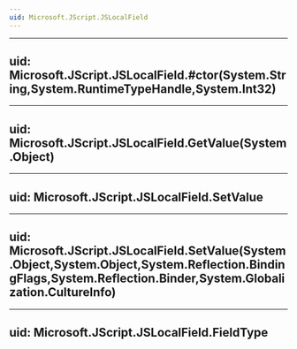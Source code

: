 ```yaml
---
uid: Microsoft.JScript.JSLocalField
---
```


---
uid: Microsoft.JScript.JSLocalField.#ctor(System.String,System.RuntimeTypeHandle,System.Int32)
---

---
uid: Microsoft.JScript.JSLocalField.GetValue(System.Object)
---

---
uid: Microsoft.JScript.JSLocalField.SetValue
---

---
uid: Microsoft.JScript.JSLocalField.SetValue(System.Object,System.Object,System.Reflection.BindingFlags,System.Reflection.Binder,System.Globalization.CultureInfo)
---

---
uid: Microsoft.JScript.JSLocalField.FieldType
---
